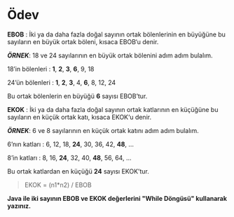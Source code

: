# Ödev
**EBOB** : İki ya da daha fazla doğal sayının ortak bölenlerinin en büyüğüne bu sayıların en büyük ortak böleni, kısaca EBOB‘u denir.

**_ÖRNEK_**: 18 ve 24 sayılarının en büyük ortak bölenini adım adım bulalım.

18’in bölenleri : **1**, **2**, **3**, **6**, 9, 18

24’ün bölenleri : **1**, **2**, **3**, 4, **6**, 8, 12, 24

Bu ortak bölenlerin en büyüğü **6** sayısı EBOB’tur.

**EKOK** : İki ya da daha fazla doğal sayının ortak katlarının en küçüğüne bu sayıların en küçük ortak katı, kısaca EKOK‘u denir.

_**ÖRNEK**_: 6 ve 8 sayılarının en küçük ortak katını adım adım bulalım.

6’nın katları : 6, 12, 18, **24**, 30, 36, 42, **48**, …

8’in katları : 8, 16, **24**, 32, 40, **48**, 56, 64, …

Bu ortak katlardan en küçüğü **24** sayısı EKOK’tur.

>EKOK = (n1*n2) / EBOB

**Java ile iki sayının EBOB ve EKOK değerlerini "While Döngüsü" kullanarak yazınız.**